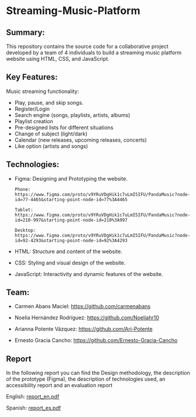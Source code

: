 # Streaming-Music-Platform

## Summary:

 This repository contains the source code for a collaborative project developed by a team of 4 individuals to build a streaming music platform website using HTML, CSS, and JavaScript.

## Key Features:

Music streaming functionality: 
  - Play, pause, and skip songs.
  - Register/Login
  - Search engine (songs, playlists, artists, albums)
  - Playlist creation
  - Pre-designed lists for different situations
  - Change of subject (light/dark)
  - Calendar (new releases, upcoming releases, concerts)
  - Like option (artists and songs)

## Technologies:

  - Figma: Designing and Prototyping the website.

        Phone: https://www.figma.com/proto/v9YRuVDgHik1c7uLmI5IFU/PandaMusic?node-id=77-4465&starting-point-node-id=77%3A4465
    
        Tablet: https://www.figma.com/proto/v9YRuVDgHik1c7uLmI5IFU/PandaMusic?node-id=210-997&starting-point-node-id=210%3A997 
    
        Desktop: https://www.figma.com/proto/v9YRuVDgHik1c7uLmI5IFU/PandaMusic?node-id=92-4293&starting-point-node-id=92%3A4293

  - HTML: Structure and content of the website.
  
  - CSS: Styling and visual design of the website.
  
  - JavaScript: Interactivity and dynamic features of the website.

## Team:

  - Carmen Abans Maciel: https://github.com/carmenabans
  
  - Noelia Hernández Rodríguez: https://github.com/Noeliahr10 
  
  - Arianna Potente Vázquez: https://github.com/Ari-Potente
  
  - Ernesto Gracia Cancho: https://github.com/Ernesto-Gracia-Cancho

## Report

In the following report you can find the Design methodology, the description of the prototype (Figma), the description of technologies used, an accessibility report and an evaluation report

English:
[report_en.pdf](https://github.com/carmenabans/Streaming-music-platform/files/14168942/doc.en_unlocked.pdf)


Spanish: 
[report_es.pdf](https://github.com/carmenabans/Streaming-music-platform/files/14169057/doc.pdf)





